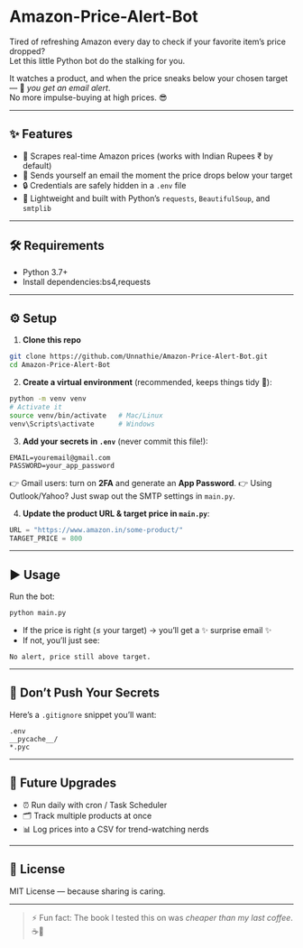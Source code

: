 # Amazon-Price-Alert-Bot
Tired of refreshing Amazon every day to check if your favorite item’s price dropped?  
Let this little Python bot do the stalking for you.  

It watches a product, and when the price sneaks below your chosen target — 💌 *you get an email alert*.  
No more impulse-buying at high prices. 😎  

---

## ✨ Features
- 🔎 Scrapes real-time Amazon prices (works with Indian Rupees ₹ by default)  
- 📧 Sends yourself an email the moment the price drops below your target  
- 🔒 Credentials are safely hidden in a `.env` file  
- 🐍 Lightweight and built with Python’s `requests`, `BeautifulSoup`, and `smtplib`  

---

## 🛠️ Requirements
- Python 3.7+  
- Install dependencies:bs4,requests
---

## ⚙️ Setup

1. **Clone this repo**

```bash
git clone https://github.com/Unnathie/Amazon-Price-Alert-Bot.git
cd Amazon-Price-Alert-Bot
```

2. **Create a virtual environment** (recommended, keeps things tidy 🧹):

```bash
python -m venv venv
# Activate it
source venv/bin/activate   # Mac/Linux
venv\Scripts\activate      # Windows
```

3. **Add your secrets in `.env`** (never commit this file!):

```env
EMAIL=youremail@gmail.com
PASSWORD=your_app_password
```

👉 Gmail users: turn on **2FA** and generate an **App Password**.
👉 Using Outlook/Yahoo? Just swap out the SMTP settings in `main.py`.

4. **Update the product URL & target price in `main.py`**:

```python
URL = "https://www.amazon.in/some-product/"
TARGET_PRICE = 800
```

---

## ▶️ Usage

Run the bot:

```bash
python main.py
```

* If the price is right (≤ your target) → you’ll get a ✨ surprise email ✨
* If not, you’ll just see:

```
No alert, price still above target.
```

---

## 📂 Don’t Push Your Secrets

Here’s a `.gitignore` snippet you’ll want:

```
.env
__pycache__/
*.pyc
```

---

## 🚀 Future Upgrades

* ⏰ Run daily with cron / Task Scheduler
* 🗂 Track multiple products at once
* 📊 Log prices into a CSV for trend-watching nerds

---

## 📜 License

MIT License — because sharing is caring.

---

> ⚡ Fun fact: The book I tested this on was *cheaper than my last coffee*. ☕📖

```
